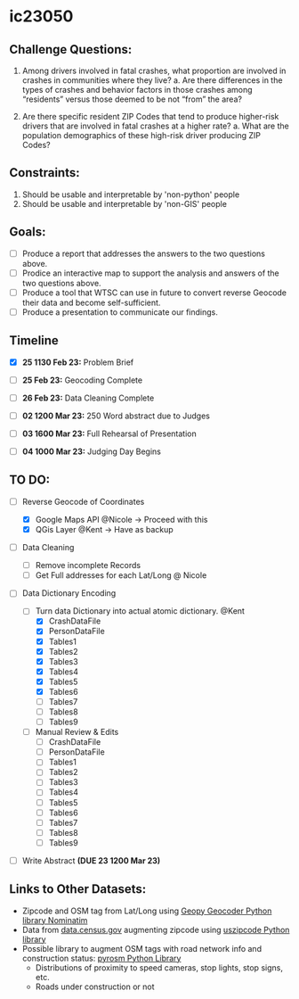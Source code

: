 # ic23050


## Challenge Questions:

1.	Among drivers involved in fatal crashes, what proportion are involved in crashes in communities where they live?
	a.	Are there differences in the types of crashes and behavior factors in those crashes among “residents” versus those deemed to be not “from” the area?

2.	Are there specific resident ZIP Codes that tend to produce higher-risk drivers that are involved in fatal crashes at a higher rate? 
	a.	What are the population demographics of these high-risk driver producing ZIP Codes?


## Constraints:

1. Should be usable and interpretable by 'non-python' people
2. Should be usable and interpretable by 'non-GIS' people


## Goals:

- [ ] Produce a report that addresses the answers to the two questions above. 
- [ ] Prodice an interactive map to support the analysis and answers of the two questions above. 
- [ ] Produce a tool that WTSC can use in future to convert reverse Geocode their data and become self-sufficient. 
- [ ] Produce a presentation to communicate our findings. 

## Timeline

- [X] **25 1130 Feb 23:** Problem Brief
- [ ] **25 Feb 23:** Geocoding Complete
- [ ] **26 Feb 23:** Data Cleaning Complete

- [ ] **02 1200 Mar 23:** 250 Word abstract due to Judges
- [ ] **03 1600 Mar 23:** Full Rehearsal of Presentation 
- [ ] **04 1000 Mar 23:** Judging Day Begins
 
## TO DO: 

- [ ] Reverse Geocode of Coordinates
	- [X] Google Maps API @Nicole -> Proceed with this
	- [X] QGis Layer @Kent -> Have as backup

- [ ] Data Cleaning
	- [ ] Remove incomplete Records 
	- [ ] Get Full addresses for each Lat/Long @ Nicole

- [ ] Data Dictionary Encoding
	- [ ] Turn data Dictionary into actual atomic dictionary. @Kent 
		- [X] CrashDataFile
		- [X] PersonDataFile
		- [X] Tables1
		- [X] Tables2
		- [X] Tables3
		- [X] Tables4
		- [X] Tables5
		- [X] Tables6
		- [ ] Tables7
		- [ ] Tables8
		- [ ] Tables9
	- [ ] Manual Review & Edits
		- [ ] CrashDataFile
		- [ ] PersonDataFile
		- [ ] Tables1
		- [ ] Tables2
		- [ ] Tables3
		- [ ] Tables4
		- [ ] Tables5
		- [ ] Tables6
		- [ ] Tables7
		- [ ] Tables8
		- [ ] Tables9

- [ ] Write Abstract **(DUE 23 1200 Mar 23)**


## Links to Other Datasets:
- Zipcode and OSM tag from Lat/Long using [Geopy Geocoder Python library Nominatim](https://nominatim.org/)
- Data from [data.census.gov](data.census.gov) augmenting zipcode using [uszipcode Python library](https://www.pythonpool.com/uszipcode-python/)
- Possible library to augment OSM tags with road network info and construction status: [pyrosm Python Library](https://docs.osmcode.org/pyosmium/latest/)
	- Distributions of proximity to speed cameras, stop lights, stop signs, etc.
	- Roads under construction or not


